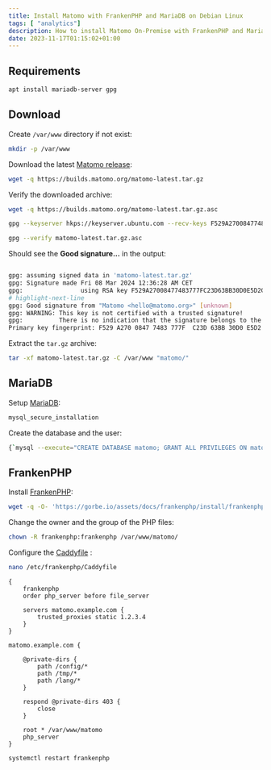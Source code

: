 ```yaml
---
title: Install Matomo with FrankenPHP and MariaDB on Debian Linux
tags: [ "analytics"]
description: How to install Matomo On-Premise with FrankenPHP and MariaDB on Debian Linux.
date: 2023-11-17T01:15:02+01:00
---
```


## Requirements

```bash
apt install mariadb-server gpg
```

## Download

Create `/var/www` directory if not exist:

```bash
mkdir -p /var/www
```

Download the latest [Matomo release](https://matomo.org/download/):

```bash
wget -q https://builds.matomo.org/matomo-latest.tar.gz
```

Verify the downloaded archive:

```bash
wget -q https://builds.matomo.org/matomo-latest.tar.gz.asc
```

```bash
gpg --keyserver hkps://keyserver.ubuntu.com --recv-keys F529A27008477483777FC23D63BB30D0E5D2C749
```

```bash
gpg --verify matomo-latest.tar.gz.asc
```

Should see the **Good signature...** in the output: 

```bash

gpg: assuming signed data in 'matomo-latest.tar.gz'
gpg: Signature made Fri 08 Mar 2024 12:36:28 AM CET
gpg:                using RSA key F529A27008477483777FC23D63BB30D0E5D2C749
# highlight-next-line
gpg: Good signature from "Matomo <hello@matomo.org>" [unknown]
gpg: WARNING: This key is not certified with a trusted signature!
gpg:          There is no indication that the signature belongs to the owner.
Primary key fingerprint: F529 A270 0847 7483 777F  C23D 63BB 30D0 E5D2 C749
```

Extract the `tar.gz` archive:

```bash
tar -xf matomo-latest.tar.gz -C /var/www "matomo/"
```

## MariaDB

Setup [MariaDB](../mariadb/setup/index.en.md):

```bash
mysql_secure_installation
```

Create the database and the user:

```bash
{`mysql --execute="CREATE DATABASE matomo; GRANT ALL PRIVILEGES ON matomo.* TO 'matomo'@'localhost' IDENTIFIED BY 'MATOMO_DB_PASSWORD' WITH GRANT OPTION; FLUSH PRIVILEGES;"`}
```

## FrankenPHP

Install [FrankenPHP](../frankenphp/install/index.en.md):

```bash
wget -q -O- 'https://gorbe.io/assets/docs/frankenphp/install/frankenphp-install.sh' | bash -x -
```

Change the owner and the group of the PHP files:

```bash
chown -R frankenphp:frankenphp /var/www/matomo/
```

Configure the [Caddyfile](../frankenphp/configure/index.en.md#matomo) :

```bash
nano /etc/frankenphp/Caddyfile
```

```caddy
{
	frankenphp
	order php_server before file_server

	servers matomo.example.com {
		trusted_proxies static 1.2.3.4
	}
}

matomo.example.com {

	@private-dirs {
		path /config/*
		path /tmp/*
		path /lang/*
	}

	respond @private-dirs 403 {
		close
	}

	root * /var/www/matomo
	php_server
}
```

```bash
systemctl restart frankenphp
```